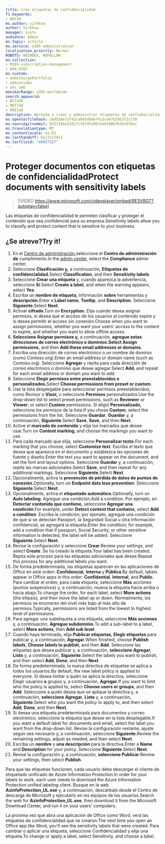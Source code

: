 ```yaml
---
title: Cree etiquetas de confidencialidad
f1.keywords:
- NOCSH
ms.author: sirkkuw
author: Sirkkuw
manager: scotv
audience: Admin
ms.topic: article
ms.service: o365-administration
localization_priority: Normal
ROBOTS: NOINDEX, NOFOLLOW
ms.collection:
- M365-subscription-management
- Adm_O365
ms.custom:
- AdminSurgePortfolio
- adminvideo
- okr_smb
monikerRange: o365-worldwide
search.appverid:
- BCS160
- MET150
- MOE150
description: Aprenda a crear y administrar etiquetas de confidencialidad.
ms.openlocfilehash: c8d528e7a742ca60345def415ce47b29b371c738
ms.sourcegitcommit: 855719ee21017cf87dfa98cbe62806763bcb78ac
ms.translationtype: MT
ms.contentlocale: es-ES
ms.lasthandoff: 01/22/2021
ms.locfileid: "49927327"
---
```

# <a name="protect-documents-with-sensitivity-labels"></a><span data-ttu-id="9dd49-103">Proteger documentos con etiquetas de confidencialidad</span><span class="sxs-lookup"><span data-stu-id="9dd49-103">Protect documents with sensitivity labels</span></span>

> [!VIDEO https://www.microsoft.com/videoplayer/embed/RE3VRGT?autoplay=false]

<span data-ttu-id="9dd49-104">Las etiquetas de confidencialidad le permiten clasificar y proteger el contenido que sea confidencial para su empresa.</span><span class="sxs-lookup"><span data-stu-id="9dd49-104">Sensitivity labels allow you to classify and protect content that is sensitive to your business.</span></span>

## <a name="try-it"></a><span data-ttu-id="9dd49-105">¿Se atreve?</span><span class="sxs-lookup"><span data-stu-id="9dd49-105">Try it!</span></span>

1. <span data-ttu-id="9dd49-106">En el [Centro de administración,](https://admin.microsoft.com)seleccione el **Centro de administración de** cumplimiento.</span><span class="sxs-lookup"><span data-stu-id="9dd49-106">In the [admin center](https://admin.microsoft.com), select the **Compliance** admin center.</span></span>
1. <span data-ttu-id="9dd49-107">Seleccione **Clasificación y,** a continuación, **Etiquetas de confidencialidad.**</span><span class="sxs-lookup"><span data-stu-id="9dd49-107">Select **Classification**, and then **Sensitivity labels**.</span></span>
1. <span data-ttu-id="9dd49-108">Seleccione **Crear una etiqueta** y, cuando aparezca la advertencia, seleccione **Sí**.</span><span class="sxs-lookup"><span data-stu-id="9dd49-108">Select **Create a label**, and when the warning appears, select **Yes**.</span></span>
1. <span data-ttu-id="9dd49-109">Escriba un **nombre de etiqueta,** información **sobre** herramientas y **descripción.**</span><span class="sxs-lookup"><span data-stu-id="9dd49-109">Enter a **Label name**, **Tooltip**, and **Description**.</span></span> <span data-ttu-id="9dd49-110">Seleccione **Siguiente**.</span><span class="sxs-lookup"><span data-stu-id="9dd49-110">Select **Next**.</span></span>
1. <span data-ttu-id="9dd49-111">Activar **cifrado**.</span><span class="sxs-lookup"><span data-stu-id="9dd49-111">Turn on **Encryption**.</span></span> <span data-ttu-id="9dd49-112">Elija cuándo desea asignar permisos, si desea que el acceso de los usuarios al contenido expire y si desea permitir el acceso sin conexión.</span><span class="sxs-lookup"><span data-stu-id="9dd49-112">Choose when you want to assign permissions, whether you want your users' access to the content to expire, and whether you want to allow offline access.</span></span>
1. <span data-ttu-id="9dd49-113">**Seleccione Asignar permisos y,** a continuación, **agregue estas direcciones de correo electrónico o dominios.**</span><span class="sxs-lookup"><span data-stu-id="9dd49-113">**Select Assign permissions**, and then **Add these email addresses or domains**.</span></span>
1. <span data-ttu-id="9dd49-114">Escriba una dirección de correo electrónico o un nombre de dominio (como Contoso.org).</span><span class="sxs-lookup"><span data-stu-id="9dd49-114">Enter an email address or domain name (such as Contoso.org).</span></span>  <span data-ttu-id="9dd49-115">Seleccione **Agregar** y repita para cada dirección de correo electrónico o dominio que desee agregar.</span><span class="sxs-lookup"><span data-stu-id="9dd49-115">Select **Add**, and repeat for each email address or domain you want to add.</span></span>
1. <span data-ttu-id="9dd49-116">Seleccione **Elegir permisos entre preestablecidos o personalizados.**</span><span class="sxs-lookup"><span data-stu-id="9dd49-116">Select **Choose permissions from preset or custom**.</span></span>
1. <span data-ttu-id="9dd49-117">Use la lista desplegable para seleccionar permisos  preestablecidos, como Revisor o **Visor,** o seleccione **Permisos** personalizados.</span><span class="sxs-lookup"><span data-stu-id="9dd49-117">Use the drop-down list to select preset permissions, such as **Reviewer** or **Viewer**, or select **Custom** permissions.</span></span> <span data-ttu-id="9dd49-118">Si eligió **Personalizado,** seleccione los permisos de la lista.</span><span class="sxs-lookup"><span data-stu-id="9dd49-118">If you chose **Custom**, select the permissions from the list.</span></span> <span data-ttu-id="9dd49-119">Seleccione **Guardar**, **Guardar** y, a continuación, **Siguiente**.</span><span class="sxs-lookup"><span data-stu-id="9dd49-119">Select **Save**, **Save**, and then **Next**.</span></span>
1. <span data-ttu-id="9dd49-120">Active el **marcado de contenido** y elija los marcados que desee usar.</span><span class="sxs-lookup"><span data-stu-id="9dd49-120">Turn on **Content marking**, and choose the markings you want to use.</span></span>
1. <span data-ttu-id="9dd49-121">Para cada marcado que elija, seleccione **Personalizar texto.**</span><span class="sxs-lookup"><span data-stu-id="9dd49-121">For each marking that you choose, select **Customize text**.</span></span> <span data-ttu-id="9dd49-122">Escriba el texto que desea que aparezca en el documento y establezca las opciones de fuente y diseño.</span><span class="sxs-lookup"><span data-stu-id="9dd49-122">Enter the text you want to appear on the document, and set the font and layout options.</span></span> <span data-ttu-id="9dd49-123">Seleccione **Guardar** y, a continuación, repita las marcas adicionales.</span><span class="sxs-lookup"><span data-stu-id="9dd49-123">Select **Save**, and then repeat for any additional markings.</span></span> <span data-ttu-id="9dd49-124">Seleccione **Siguiente**.</span><span class="sxs-lookup"><span data-stu-id="9dd49-124">Select **Next**.</span></span>
1. <span data-ttu-id="9dd49-125">Opcionalmente, activa la **prevención de pérdida de datos de puntos de conexión.**</span><span class="sxs-lookup"><span data-stu-id="9dd49-125">Optionally, turn on **Endpoint data loss prevention**.</span></span> <span data-ttu-id="9dd49-126">Seleccione **Siguiente**.</span><span class="sxs-lookup"><span data-stu-id="9dd49-126">Select **Next**.</span></span>
1. <span data-ttu-id="9dd49-127">Opcionalmente, activa el **etiquetado automático.**</span><span class="sxs-lookup"><span data-stu-id="9dd49-127">Optionally, turn on **Auto labeling**.</span></span> <span data-ttu-id="9dd49-128">Agregue una condición.</span><span class="sxs-lookup"><span data-stu-id="9dd49-128">Add a condition.</span></span> <span data-ttu-id="9dd49-129">Por ejemplo, en **Detectar contenido que contiene,** seleccione **Agregar una condición**.</span><span class="sxs-lookup"><span data-stu-id="9dd49-129">For example, under **Detect content that contains**, select **Add a condition**.</span></span> <span data-ttu-id="9dd49-130">Escriba la condición; por ejemplo, agregue una condición de que si se detectan Passport, la Seguridad Social u otra información confidencial, se agregará la etiqueta.</span><span class="sxs-lookup"><span data-stu-id="9dd49-130">Enter the condition; for example, add a condition that if passport, Social Security, or other sensitive information is detected, the label will be added.</span></span> <span data-ttu-id="9dd49-131">Seleccione **Siguiente**.</span><span class="sxs-lookup"><span data-stu-id="9dd49-131">Select **Next**.</span></span>
1. <span data-ttu-id="9dd49-132">Revise la configuración y seleccione **Crear**.</span><span class="sxs-lookup"><span data-stu-id="9dd49-132">Review your settings, and select **Create**.</span></span> <span data-ttu-id="9dd49-133">Se ha creado la etiqueta.</span><span class="sxs-lookup"><span data-stu-id="9dd49-133">Your label has been created.</span></span> <span data-ttu-id="9dd49-134">Repita este proceso para las etiquetas adicionales que desee.</span><span class="sxs-lookup"><span data-stu-id="9dd49-134">Repeat this process for any additional labels you want.</span></span>
1. <span data-ttu-id="9dd49-135">De forma predeterminada, las etiquetas aparecen en las aplicaciones de Office en este orden: **Confidencial,** **Interna** y **Pública**.</span><span class="sxs-lookup"><span data-stu-id="9dd49-135">By default, labels appear in Office apps in this order: **Confidential**, **Internal**, and **Public**.</span></span> <span data-ttu-id="9dd49-136">Para cambiar el orden, para cada etiqueta, seleccione **Más** acciones (puntos suspensivos) y, a continuación, mueva la etiqueta hacia arriba o hacia abajo.</span><span class="sxs-lookup"><span data-stu-id="9dd49-136">To change the order, for each label, select **More actions** (the ellipsis), and then move the label up or down.</span></span> <span data-ttu-id="9dd49-137">Normalmente, los permisos se enumeran del nivel más bajo al más alto de permisos.</span><span class="sxs-lookup"><span data-stu-id="9dd49-137">Typically, permissions are listed from the lowest to highest level of permissions.</span></span>
1. <span data-ttu-id="9dd49-138">Para agregar una subetiqueta a una etiqueta, seleccione **Más acciones** y, a continuación, **Agregue subdominio.**</span><span class="sxs-lookup"><span data-stu-id="9dd49-138">To add a sub-label to a label, select **More actions**, then **Add sub level**.</span></span>
1. <span data-ttu-id="9dd49-139">Cuando haya terminado, elija **Publicar etiquetas,** **Elegir etiquetas** para publicar y, a continuación, **Agregar**.</span><span class="sxs-lookup"><span data-stu-id="9dd49-139">When finished, choose **Publish labels**, **Choose labels to publish**, and then **Add**.</span></span> <span data-ttu-id="9dd49-140">Seleccione las etiquetas que desea publicar y, a continuación, **seleccione Agregar**, **Listo** y, a continuación, **Siguiente**.</span><span class="sxs-lookup"><span data-stu-id="9dd49-140">Select the labels you want to publish, and then select **Add**, **Done**, and then **Next**.</span></span>
1. <span data-ttu-id="9dd49-141">De forma predeterminada, la nueva directiva de etiquetas se aplica a todos los usuarios.</span><span class="sxs-lookup"><span data-stu-id="9dd49-141">By default, the new label policy is applied to everyone.</span></span> <span data-ttu-id="9dd49-142">Si desea limitar a quién se aplica la directiva, seleccione Elegir usuarios **o** grupos y, a continuación, **Agregar**.</span><span class="sxs-lookup"><span data-stu-id="9dd49-142">If you want to limit who the policy is applied to, select **Choose users or groups**, and then **Add**.</span></span> <span data-ttu-id="9dd49-143">Seleccione a quién desea que se aplique la directiva y, a continuación, **seleccione Agregar**, **Listo** y, a continuación, **Siguiente**.</span><span class="sxs-lookup"><span data-stu-id="9dd49-143">Select who you want the policy to apply to, and then select **Add**, **Done**, and then **Next**.</span></span>
1. <span data-ttu-id="9dd49-144">Si desea una etiqueta predeterminada para documentos y correo electrónico, seleccione la etiqueta que desee en la lista desplegable.</span><span class="sxs-lookup"><span data-stu-id="9dd49-144">If you want a default label for documents and email, select the label you want from the drop-down list.</span></span> <span data-ttu-id="9dd49-145">Revise la configuración restante, ajuste según sea necesario y, a continuación, seleccione **Siguiente**.</span><span class="sxs-lookup"><span data-stu-id="9dd49-145">Review the remaining settings, adjust as needed, and then select **Next**.</span></span>
1. <span data-ttu-id="9dd49-146">Escriba un **nombre** y **una descripción** para la directiva.</span><span class="sxs-lookup"><span data-stu-id="9dd49-146">Enter a **Name** and **Description** for your policy.</span></span> <span data-ttu-id="9dd49-147">Seleccione **Siguiente**.</span><span class="sxs-lookup"><span data-stu-id="9dd49-147">Select **Next**.</span></span>
1. <span data-ttu-id="9dd49-148">Revise la configuración y, a continuación, **seleccione Publicar**.</span><span class="sxs-lookup"><span data-stu-id="9dd49-148">Review your settings, then select **Publish**.</span></span>

<span data-ttu-id="9dd49-149">Para que las etiquetas funcionen, cada usuario debe descargar el cliente de etiquetado unificado de Azure Information Protection.</span><span class="sxs-lookup"><span data-stu-id="9dd49-149">In order for your labels to work, each user needs to download the Azure Information Protection unified labeling client.</span></span> <span data-ttu-id="9dd49-150">Busque en la web **AzinfoProtection_UL.exe** y, a continuación, descárbalo desde el Centro de descarga de Microsoft y ejecutarlo en los equipos de los usuarios.</span><span class="sxs-lookup"><span data-stu-id="9dd49-150">Search the web for **AzinfoProtection_UL.exe**, then download it from the Microsoft Download Center, and run it on your users' computers.</span></span>

<span data-ttu-id="9dd49-151">La próxima vez que abra una aplicación de Office como Word, verá las etiquetas de confidencialidad que se crearon.</span><span class="sxs-lookup"><span data-stu-id="9dd49-151">The next time you open an Office app like Word, you'll see the sensitivity labels that were created.</span></span> <span data-ttu-id="9dd49-152">Para cambiar o aplicar una etiqueta, seleccione Confidencialidad y elija una etiqueta.</span><span class="sxs-lookup"><span data-stu-id="9dd49-152">To change or apply a label, select Sensitivity, and choose a label.</span></span>

